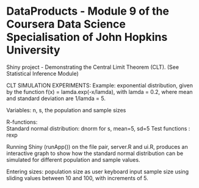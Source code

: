 # DataProducts - Module 9 of the Coursera Data Science Specialisation of John Hopkins University

Shiny project - Demonstrating the Central Limit Theorem (CLT). (See Statistical Inference Module)

CLT SIMULATION EXPERIMENTS:
Example: exponential distribution, given by the function f(x) = lamda.exp(-x/lamda), with lamda = 0.2, 
         where mean and standard deviation are 1/lamda = 5.

Variables: n, s, the population and sample sizes

R-functions:                       
    Standard normal distribution: dnorm for s, mean=5, sd=5
    Test functions              : rexp 

Running Shiny (runApp()) on the file pair, server.R and ui.R, produces an interactive graph to
show how the standard normal distribution can be simulated for different population and sample values.

Entering sizes:
                population size as user keyboard input
                sample size using sliding values between 10 and 100, with increments of 5.
